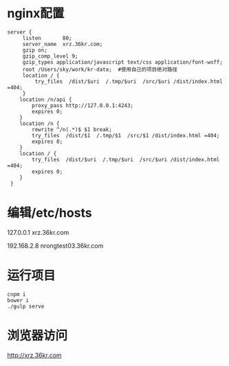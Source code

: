 # nginx配置

    server {
         listen       80;
         server_name  xrz.36kr.com;
         gzip on;
         gzip_comp_level 9;
         gzip_types application/javascript text/css application/font-woff;
         root /Users/sky/work/kr-data;  #使用自己的项目绝对路径
         location / {
             try_files  /dist/$uri  /.tmp/$uri  /src/$uri /dist/index.html =404;
         }
        location /n/api {
            proxy_pass http://127.0.0.1:4243;
            expires 0;
        }
        location /n {
            rewrite ^/n(.*)$ $1 break;
            try_files  /dist/$1  /.tmp/$1  /src/$1 /dist/index.html =404;
            expires 0;
        }
        location / {
            try_files  /dist/$uri  /.tmp/$uri  /src/$uri /dist/index.html =404;
            expires 0;
        }
     }

# 编辑/etc/hosts
  127.0.0.1 xrz.36kr.com

  192.168.2.8 nrongtest03.36kr.com

# 运行项目

	cnpm i
	bower i
	./gulp serve
# 浏览器访问
http://xrz.36kr.com


